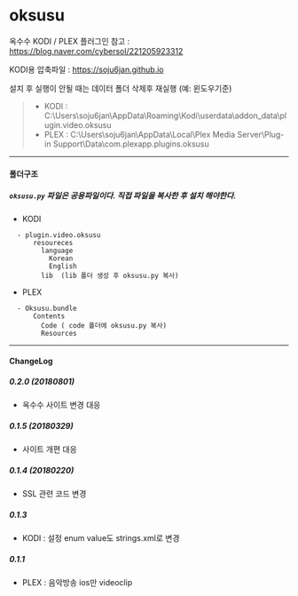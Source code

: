 # oksusu

옥수수 KODI / PLEX 플러그인
참고 : https://blog.naver.com/cybersol/221205923312

KODI용 압축파일 : https://soju6jan.github.io

설치 후 실행이 안될 때는 데이터 폴더 삭제후 재실행 (예: 윈도우기준)
> - KODI : C:\Users\soju6jan\AppData\Roaming\Kodi\userdata\addon_data\plugin.video.oksusu
> - PLEX : C:\Users\soju6jan\AppData\Local\Plex Media Server\Plug-in Support\Data\com.plexapp.plugins.oksusu

----
#### 폴더구조
#####  ```oksusu.py``` 파일은 공용파일이다. 직접 파일을 복사한 후 설치 해야한다.
  - KODI
  ```
    - plugin.video.oksusu
        resoureces
          language
            Korean
            English
          lib  (lib 폴더 생성 후 oksusu.py 복사)
  ```

  - PLEX
  ```
    - Oksusu.bundle
        Contents
          Code ( code 폴더에 oksusu.py 복사)
          Resources
  ```


----
#### ChangeLog
##### 0.2.0 (20180801)
- 옥수수 사이트 변경 대응

##### 0.1.5 (20180329)
- 사이트 개편 대응

##### 0.1.4 (20180220)
- SSL 관련 코드 변경

##### 0.1.3
- KODI : 설정 enum value도 strings.xml로 변경

##### 0.1.1
- PLEX : 음악방송 ios만 videoclip
